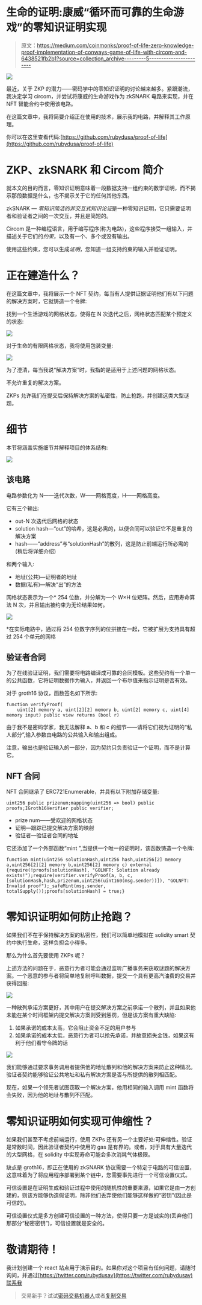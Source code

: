 # 生命的证明:康威“循环而可靠的生命游戏”的零知识证明实现

> 原文：<https://medium.com/coinmonks/proof-of-life-zero-knowledge-proof-implementation-of-conways-game-of-life-with-circom-and-6438521fb2b1?source=collection_archive---------5----------------------->

![](img/8f088fc499199879f9a6e77d61b64216.png)

最近，关于 ZKP 的潜力——密码学中的零知识证明的讨论越来越多。紧跟潮流，我决定学习 circom，并尝试将康威的生命游戏作为 zkSNARK 电路来实现，并在 NFT 智能合约中使用该电路。

在这篇文章中，我将简要介绍正在使用的技术，展示我的电路，并解释其工作原理。

你可以在这里查看代码:[https://github.com/rubydusa/proof-of-life](https://github.com/rubydusa/proof-of-life)

# ZKP、zkSNARK 和 Circom 简介

就本文的目的而言，零知识证明意味着一段数据支持一组约束的数学证明，而不揭示那段数据是什么，也不揭示关于它的任何其他东西。

zkSNARK — *零知识简洁的非交互式知识论证*是一种零知识证明，它只需要证明者和验证者之间的一次交互，并且是简短的。

Circom 是一种编程语言，用于编写程序(称为电路)，这些程序接受一组输入，并描述关于它们的*约束*，以及有一个、多个或没有输出。

使用这些约束，您可以生成*证明*，您知道一组支持约束的输入并验证证明。

# 正在建造什么？

在这篇文章中，我将展示一个 NFT 契约，每当有人提供证据证明他们有以下问题的解决方案时，它就铸造一个令牌:

找到一个生活游戏的网格状态，使得在 N 次迭代之后，网格状态匹配某个预定义的状态:

![](img/c28d37785c0d36a38809edc38a13e91c.png)

对于生命的有限网格状态，我将使用包装变量:

![](img/ac1ef474a4d517bcae86a7903263d5e9.png)

为了澄清，每当我说“解决方案”时，我指的是适用于上述问题的网格状态。

不允许重复的解决方案。

ZKPs 允许我们在提交后保持解决方案的私密性，防止抢跑，并创建这类大型谜题。

# 细节

本节将涵盖实施细节并解释项目的体系结构:

![](img/42bc679a5bae0de63221e2d6880f6980.png)

## 该电路

电路参数化为 N——迭代次数，W——网格宽度，H——网格高度。

它有三个输出:

*   out-N 次迭代后网格的状态
*   solution hash—“out”的哈希，这是必需的，以便合同可以验证它不是重复的解决方案
*   hash——“address”与“solutionHash”的散列，这是防止前端运行所必需的(稍后将详细介绍)

和两个输入:

*   地址(公共)—证明者的地址
*   数据(私有)—解决“出”的方法

网格状态表示为一个* 254 位数，并分解为一个 W×H 位矩阵。然后，应用寿命算法 N 次，并且输出被约束为无论结果如何。

![](img/eb2496223ccc6a932a2e5b7e7c1c7c9c.png)

*在实际电路中，通过将 254 位数字序列的位拼接在一起，它被扩展为支持具有超过 254 个单元的网格

## 验证者合同

为了在线验证证明，我们需要将电路编译成可靠的合同模板。这些契约有一个单一的公共函数，它将证明数据作为输入，并返回一个布尔值来指示证明是否有效。

对于 groth16 协议，函数签名如下所示:

```
function verifyProof( 
    uint[2] memory a, uint[2][2] memory b, uint[2] memory c, uint[4] memory input) public view returns (bool r)
```

由于我不是密码学家，我无法解释 a、b 和 c 的细节——请将它们视为证明的“私人部分”,输入参数由电路的公共输入和输出组成。

注意，输出也是验证输入的一部分，因为契约只负责验证一个证明，而不是计算它。

## NFT 合同

NFT 合同继承了 ERC721Enumerable，并具有以下附加存储变量:

```
uint256 public prizenum;mapping(uint256 => bool) public proofs;IGroth16Verifier public verifier;
```

*   prize num——受欢迎的网格状态
*   证明—跟踪已提交解决方案的映射
*   验证者—验证者合同的地址

它还添加了一个外部函数“mint ”,当提供一个唯一的证明时，该函数铸造一个令牌:

```
function mint(uint256 solutionHash,uint256 hash,uint256[2] memory a,uint256[2][2] memory b,uint256[2] memory c) external {require(!proofs[solutionHash], "GOLNFT: Solution already exists!");require(verifier.verifyProof(a, b, c, [solutionHash,hash,prizenum,uint256(uint160(msg.sender))]), "GOLNFT: Invalid proof");_safeMint(msg.sender, totalSupply());proofs[solutionHash] = true;}
```

# 零知识证明如何防止抢跑？

如果我们不在乎保持解决方案的私密性，我们可以简单地模拟在 solidity smart 契约中执行生命，这样负担会小得多。

那么为什么首先要使用 ZKPs 呢？

上述方法的问题在于，恶意行为者可能会通过监听广播事务来窃取谜题的解决方案。一个恶意的参与者将简单地复制呼叫数据，提交一个具有更高汽油费的交易并获得回报:

![](img/9a5f998aadd81ccfa6d90ef5cc15c225.png)

一种散列承诺方案更好，其中用户在提交解决方案之前承诺一个散列，并且如果他未能在某个时间框架内提交解决方案则受到惩罚，但是该方案有重大缺陷:

1.  如果承诺的成本太高，它会阻止资金不足的用户参与
2.  如果承诺的成本太低，恶意行为者可以抢先承诺，并故意损失金钱，如果这有利于他们看守令牌的话

![](img/e1db72671ed4ef4f130bced20fa94d8a.png)

我们能够通过要求事务调用者提供他的地址散列和他的解决方案来防止这种情况。验证者契约能够验证公共地址和私有解决方案是否与所提供的散列相匹配。

现在，如果一个领先者试图窃取一个解决方案，他用相同的输入调用 mint 函数将会失败，因为他的地址与散列不匹配。

# 零知识证明如何实现可伸缩性？

如果我们甚至不考虑前端运行，使用 ZKPs 还有另一个主要好处:可伸缩性。验证是常数时间，因此验证者契约中使用的 gas 是有界的。或者，对于具有大量迭代的大型网格，在 solidity 中实现寿命可能会多次消耗气体极限。

缺点是 groth16，即正在使用的 zkSNARK 协议需要一个特定于电路的可信设置，这意味着为了将应用程序部署到某个链中，您需要事先进行一个可信设置仪式。

可信设置是在证明生成和验证过程中使用的随机性的重要来源，如果它是由一方创建的，则该方能够伪造假证明，除非他们丢弃使他们能够这样做的“密钥”(因此是可信的)。

可信设置仪式是多方创建可信设置的一种方法，使得只要一方是诚实的(丢弃他们那部分“秘密密钥”)，可信设置就是安全的。

# 敬请期待！

我计划创建一个 react 站点用于演示目的。如果你对这个项目有任何问题，请随时询问，并通过[https://twitter.com/rubydusav](https://twitter.com/rubydusav)联系我

> 交易新手？试试[密码交易机器人](/coinmonks/crypto-trading-bot-c2ffce8acb2a)或者[复制交易](/coinmonks/top-10-crypto-copy-trading-platforms-for-beginners-d0c37c7d698c)